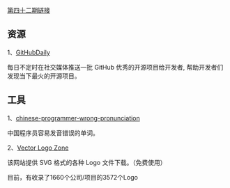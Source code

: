 [第四十二期链接](https://github.com/ruanyf/weekly/blob/master/docs/issue-42.md)

## 资源

1、[GitHubDaily](https://github.com/GitHubDaily/GitHubDaily)

每日不定时在社交媒体推送一批 GitHub 优秀的开源项目给开发者, 帮助开发者们发现当下最火的开源项目。

## 工具

1、[chinese-programmer-wrong-pronunciation](https://github.com/shimohq/chinese-programmer-wrong-pronunciation)

中国程序员容易发音错误的单词。

2、[Vector Logo Zone](https://www.vectorlogo.zone/)

该网站提供 SVG 格式的各种 Logo 文件下载。（免费使用）

目前，有收录了1660个公司/项目的3572个Logo

